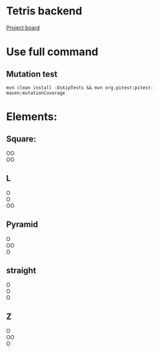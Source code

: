 # Tetris backend

[Project board](https://github.com/bex1111/tetris-backend/projects/1)

# Use full command

## Mutation test

`mvn clean install -DskipTests && mvn org.pitest:pitest-maven:mutationCoverage`

# Elements:

## Square:

OO\
OO

## L

O\
O\
OO

## Pyramid

O\
OO\
O

## straight

O\
O\
O

## Z

O\
OO\
O

